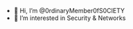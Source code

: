 - 👋 Hi, I’m @0rdinaryMember0fS0CIETY
- 👀 I’m interested in Security & Networks

<!---
0rdinaryMember0fS0CIETY/0rdinaryMember0fS0CIETY is a ✨ special ✨ repository because its `README.md` (this file) appears on your GitHub profile.
You can click the Preview link to take a look at your changes.
--->
